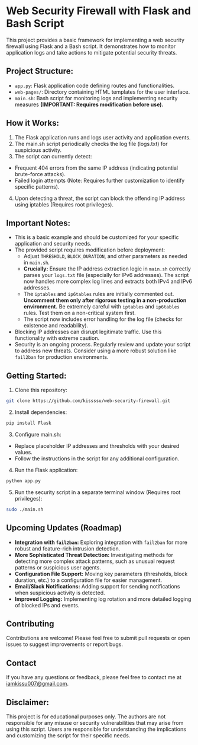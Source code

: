 # Web Security Firewall with Flask and Bash Script

This project provides a basic framework for implementing a web security firewall using Flask and a Bash script. It demonstrates how to monitor application logs and take actions to mitigate potential security threats.

## Project Structure:

- ```app.py```: Flask application code defining routes and functionalities.
- ```web-pages/```: Directory containing HTML templates for the user interface.
- ```main.sh```: Bash script for monitoring logs and implementing security measures **(IMPORTANT: Requires modification before use).**

## How it Works:
 
1. The Flask application runs and logs user activity and application events.
2. The main.sh script periodically checks the log file (logs.txt) for suspicious activity.
3. The script can currently detect:
- Frequent 404 errors from the same IP address (indicating potential brute-force attacks).
- Failed login attempts (Note: Requires further customization to identify specific patterns).
4. Upon detecting a threat, the script can block the offending IP address using iptables (Requires root privileges).

## Important Notes:

*   This is a basic example and should be customized for your specific application and security needs.
*   The provided script requires modification before deployment:
    *   Adjust `THRESHOLD`, `BLOCK_DURATION`, and other parameters as needed in `main.sh`.
    *   **Crucially:** Ensure the IP address extraction logic in `main.sh` correctly parses your `logs.txt` file (especially for IPv6 addresses).  The script now handles more complex log lines and extracts both IPv4 and IPv6 addresses.
    *   The `iptables` and `ip6tables` rules are initially commented out.  **Uncomment them only after rigorous testing in a non-production environment.**  Be extremely careful with `iptables` and `ip6tables` rules.  Test them on a non-critical system first.
    *   The script now includes error handling for the log file (checks for existence and readability).
*   Blocking IP addresses can disrupt legitimate traffic. Use this functionality with extreme caution.
*   Security is an ongoing process. Regularly review and update your script to address new threats.  Consider using a more robust solution like `fail2ban` for production environments.

## Getting Started:

1. Clone this repository:

```Bash
git clone https://github.com/kissssu/web-security-firewall.git
```

2. Install dependencies:
```Bash
pip install Flask
```

3. Configure main.sh:
- Replace placeholder IP addresses and thresholds with your desired values.
- Follow the instructions in the script for any additional configuration.

4. Run the Flask application:
```Bash
python app.py
```

5. Run the security script in a separate terminal window (Requires root privileges):
```Bash
sudo ./main.sh
```

## Upcoming Updates (Roadmap)

*   **Integration with `fail2ban`:**  Exploring integration with `fail2ban` for more robust and feature-rich intrusion detection.
*   **More Sophisticated Threat Detection:**  Investigating methods for detecting more complex attack patterns, such as unusual request patterns or suspicious user agents.
*   **Configuration File Support:**  Moving key parameters (thresholds, block duration, etc.) to a configuration file for easier management.
*   **Email/Slack Notifications:**  Adding support for sending notifications when suspicious activity is detected.
*   **Improved Logging:**  Implementing log rotation and more detailed logging of blocked IPs and events.

## Contributing

Contributions are welcome!  Please feel free to submit pull requests or open issues to suggest improvements or report bugs.

## Contact

If you have any questions or feedback, please feel free to contact me at [iamkissu007@gmail.com](mailto:iamkissu007@gmail.com).

## Disclaimer:

This project is for educational purposes only. The authors are not responsible for any misuse or security vulnerabilities that may arise from using this script. Users are responsible for understanding the implications and customizing the script for their specific needs.

